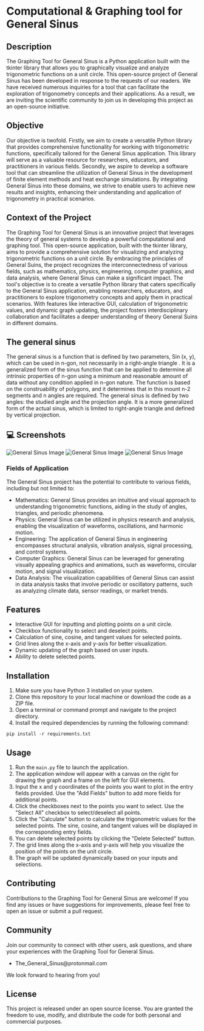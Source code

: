 <!DOCTYPE html>
<html>
<head>
  
</head>
<body>
  <h1>Computational & Graphing tool for General Sinus</h1>
  <h2>Description</h2>
  <p>
    The Graphing Tool for General Sinus is a Python application 
    built with the tkinter library that allows you to graphically 
    visualize and analyze trigonometric functions on a unit circle. 
    This open-source project of General Sinus has been developed in 
    response to the requests of our readers. We have received numerous 
    inquiries for a tool that can facilitate the exploration of 
    trigonometry concepts and their applications. As a result, 
    we are inviting the scientific community to join us in developing 
    this project as an open-source initiative.
  <h2>Objective</h2>
  <p>Our objective is twofold. Firstly, we aim to create a versatile Python library that provides comprehensive functionality for working with trigonometric functions, specifically tailored for the General Sinus application. This library will serve as a valuable resource for researchers, educators, and practitioners in various fields. Secondly, we aspire to develop a software tool that can streamline the utilization of General Sinus in the development of finite element methods and heat exchange simulations. By integrating General Sinus into these domains, we strive to enable users to achieve new results and insights, enhancing their understanding and application of trigonometry in practical scenarios.</p>
  
  <h2>Context of the Project</h2>
  <p>The Graphing Tool for General Sinus is an innovative project that leverages the theory of general systems to develop a powerful computational and graphing tool. This open-source application, built with the tkinter library, aims to provide a comprehensive solution for visualizing and analyzing trigonometric functions on a unit circle. By embracing the principles of General Suins, the project recognizes the interconnectedness of various fields, such as mathematics, physics, engineering, computer graphics, and data analysis, where General Sinus can make a significant impact. The tool's objective is to create a versatile Python library that caters specifically to the General Sinus application, enabling researchers, educators, and practitioners to explore trigonometry concepts and apply them in practical scenarios. With features like interactive GUI, calculation of trigonometric values, and dynamic graph updating, the project fosters interdisciplinary collaboration and facilitates a deeper understanding of theory General Suins in different domains.</p>
  
  <h2>The general sinus</h2>
  <p>The general sinus is a function that is defined by two parameters, Sin (x, y), which can be used in n-gon, not necessarily in a right-angle triangle . It is a generalized form of the sinus function that can be applied to determine all intrinsic properties of n-gon using a minimum and reasonable amount of data without any condition applied in n-gon nature. The function is based on the construability of polygons, and it determines that in this mount n-2 segments and n angles are required. The general sinus is defined by two angles: the studied angle and the projection angle. It is a more generalized form of the actual sinus, which is limited to right-angle triangle and defined by vertical projection.</p>
  
   <h2>💻 Screenshots</h2>
  <img src="Images/Screenshot_1.png" alt="General Sinus Image">
  <img src="Images/Screenshot_2.png" alt="General Sinus Image">
  <img src="Images/Screenshot_3.png" alt="General Sinus Image">
  
  <h3>Fields of Application</h3>
  <p>The General Sinus project has the potential to contribute to various fields, including but not limited to:</p>
  <ul>
    <li>Mathematics: General Sinus provides an intuitive and visual approach to understanding trigonometric functions, aiding in the study of angles, triangles, and periodic phenomena.</li>
    <li>Physics: General Sinus can be utilized in physics research and analysis, enabling the visualization of waveforms, oscillations, and harmonic motion.</li>
    <li>Engineering: The application of General Sinus in engineering encompasses structural analysis, vibration analysis, signal processing, and control systems.</li>
    <li>Computer Graphics: General Sinus can be leveraged for generating visually appealing graphics and animations, such as waveforms, circular motion, and signal visualization.</li>
    <li>Data Analysis: The visualization capabilities of General Sinus can assist in data analysis tasks that involve periodic or oscillatory patterns, such as analyzing climate data, sensor readings, or market trends.</li>
  </ul>
  <h2>Features</h2>
  <ul>
    <li>Interactive GUI for inputting and plotting points on a unit circle.</li>
    <li>Checkbox functionality to select and deselect points.</li>
    <li>Calculation of sine, cosine, and tangent values for selected points.</li>
    <li>Grid lines along the x-axis and y-axis for better visualization.</li>
    <li>Dynamic updating of the graph based on user inputs.</li>
    <li>Ability to delete selected points.</li>
  </ul>
  <h2>Installation</h2>
  <ol>
    <li>Make sure you have Python 3 installed on your system.</li>
    <li>Clone this repository to your local machine or download the code as a ZIP file.</li>
    <li>Open a terminal or command prompt and navigate to the project directory.</li>
    <li>Install the required dependencies by running the following command:</li>
  </ol>
  <pre><code>pip install -r requirements.txt</code></pre>
  <h2>Usage</h2>
  <ol>
    <li>Run the <code>main.py</code> file to launch the application.</li>
    <li>The application window will appear with a canvas on the right for drawing the graph and a frame on the left for GUI elements.</li>
    <li>Input the x and y coordinates of the points you want to plot in the entry fields provided. Use the "Add Fields" button to add more fields for additional points.</li>
    <li>Click the checkboxes next to the points you want to select. Use the "Select All" checkbox to select/deselect all points.</li>
    <li>Click the "Calculate" button to calculate the trigonometric values for the selected points. The sine, cosine, and tangent values will be displayed in the corresponding entry fields.</li>
    <li>You can delete selected points by clicking the "Delete Selected" button.</li>
    <li>The grid lines along the x-axis and y-axis will help you visualize the position of the points on the unit circle.</li>
    <li>The graph will be updated dynamically based on your inputs and selections.</li>
  </ol>
  <h2>Contributing</h2>
  <p>
    Contributions to the Graphing Tool for General Sinus are welcome! If you find any issues or have suggestions for improvements,
    please feel free to open an issue or submit a pull request.
  </p>
  <h2>Community</h2>
  <p>
    Join our community to connect with other users, ask questions, and share your experiences with the Graphing Tool for General Sinus.
  </p>
  <ul>
    <li>The_General_Sinus@protonmail.com</li>
  </ul>
  <p>We look forward to hearing from you!</p>
  <h2>License</h2>
  <p>
    This project is released under an open source license. You are granted the freedom to use, modify, and distribute the code for both personal and commercial purposes.
  </p>
</body>
</html>
